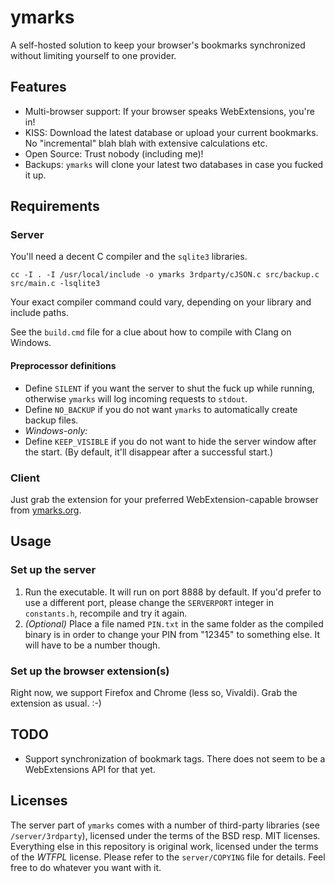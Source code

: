 # ymarks

A self-hosted solution to keep your browser's bookmarks synchronized without limiting yourself to one provider.

## Features

* Multi-browser support: If your browser speaks WebExtensions, you're in!
* KISS: Download the latest database or upload your current bookmarks. No "incremental" blah blah with extensive calculations etc.
* Open Source: Trust nobody (including me)!
* Backups: `ymarks` will clone your latest two databases in case you fucked it up.

## Requirements

### Server

You'll need a decent C compiler and the `sqlite3` libraries.

    cc -I . -I /usr/local/include -o ymarks 3rdparty/cJSON.c src/backup.c src/main.c -lsqlite3

Your exact compiler command could vary, depending on your library and include paths.

See the `build.cmd` file for a clue about how to compile with Clang on Windows.

#### Preprocessor definitions

* Define `SILENT` if you want the server to shut the fuck up while running, otherwise `ymarks` will log incoming requests to `stdout`.
* Define `NO_BACKUP` if you do not want `ymarks` to automatically create backup files.
* *Windows-only:*
 * Define `KEEP_VISIBLE` if you do not want to hide the server window after the start. (By default, it'll disappear after a successful start.)

### Client

Just grab the extension for your preferred WebExtension-capable browser from [ymarks.org](https://www.ymarks.org).

## Usage

### Set up the server

1. Run the executable. It will run on port 8888 by default. If you'd prefer to use a different port, please change the `SERVERPORT` integer in `constants.h`, recompile and try it again.
2. *(Optional)* Place a file named `PIN.txt` in the same folder as the compiled binary is in order to change your PIN from "12345" to something else. It will have to be a number though.

### Set up the browser extension(s)

Right now, we support Firefox and Chrome (less so, Vivaldi). Grab the extension as usual. :-)

## TODO

* Support synchronization of bookmark tags. There does not seem to be a WebExtensions API for that yet.

## Licenses

The server part of `ymarks` comes with a number of third-party libraries (see `/server/3rdparty`), licensed under the terms of the BSD resp. MIT licenses. Everything else in this repository is original work, licensed under the terms of the *WTFPL* license. Please refer to the `server/COPYING` file for details. Feel free to do whatever you want with it.
